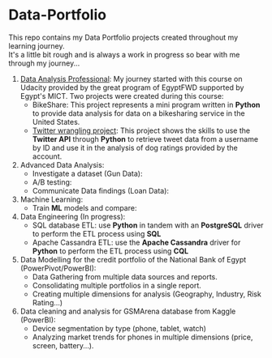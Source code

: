 # Data-Portfolio
This repo contains my Data Portfolio projects created throughout my learning journey.  
It's a little bit rough and is always a work in progress so bear with me through my journey...  
  
1. [Data Analysis Professional](./01%20-%20Data%20Analysis%20Professional):
  My journey started with this course on Udacity provided by the great program of EgyptFWD supported by Egypt's MICT.
  Two projects were created during this course:
    * BikeShare: This project represents a mini program written in **Python** to provide data analysis for data on a bikesharing service in the United States.
    * [Twitter wrangling project](./01%20-%20Data%20Analysis%20Professional/2%20-%20Twitter%20Data%20Wrangling): This project shows the skills to use the **Twitter API** through **Python** to retrieve tweet data from a username by ID and use it in the analysis of dog ratings provided by the account. 
2. Advanced Data Analysis:
    * Investigate a dataset (Gun Data):
    * A/B testing:
    * Communicate Data findings (Loan Data):
3. Machine Learning:
    * Train **ML** models and compare:
4. Data Engineering (In progress):
    * SQL database ETL: use **Python** in tandem with an **PostgreSQL** driver to perform the ETL process using **SQL** 
    * Apache Cassandra ETL: use the **Apache Cassandra** driver for **Python** to perform the ETL process using **CQL** 
5. Data Modelling for the credit portfolio of the National Bank of Egypt (PowerPivot/PowerBI):
    * Data Gathering from multiple data sources and reports.
    * Consolidating multiple portfolios in a single report.
    * Creating multiple dimensions for analysis (Geography, Industry, Risk Rating…)
6. Data cleaning and analysis for GSMArena database from Kaggle (PowerBI):
    * Device segmentation by type (phone, tablet, watch)
    * Analyzing market trends for phones in multiple dimensions (price, screen, battery…).
